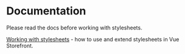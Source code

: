 # Documentation
Please read the docs before working with stylesheets.

[Working with stylesheets](https://github.com/LogimaeCommerce/logima-pwa/blob/master/doc/Working%20with%20stylesheets%20(CSS).md) -  how to use and extend stylesheets in Vue Storefront.